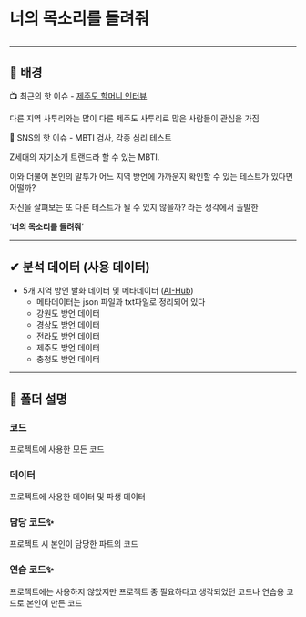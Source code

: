 # 너의 목소리를 들려줘
## 
----
## 🔎 배경

📺 최근의 핫 이슈 - [제주도 할머니 인터뷰](https://youtu.be/MySipIsyGtg?t=62)

다른 지역 사투리와는 많이 다른 제주도 사투리로 많은 사람들이 관심을 가짐


📱 SNS의 핫 이슈 - MBTI 검사, 각종 심리 테스트

Z세대의 자기소개 트랜드라 할 수 있는 MBTI. 

이와 더불어 본인의 말투가 어느 지역 방언에 가까운지 확인할 수 있는 테스트가 있다면 어떨까?

자신을 살펴보는 또 다른 테스트가 될 수 있지 않을까? 라는 생각에서 출발한

‘**너의 목소리를 들려줘**’

---

## ✔ 분석 데이터 (사용 데이터)

- 5개 지역 방언 발화 데이터 및 메타데이터 ([AI-Hub](https://www.aihub.or.kr/))
    - 메타데이터는 json 파일과 txt파일로 정리되어 있다
    - 강원도 방언 데이터
    - 경상도 방언 데이터
    - 전라도 방언 데이터
    - 제주도 방언 데이터
    - 충청도 방언 데이터
       
---

## 📂 폴더 설명
### 코드
프로젝트에 사용한 모든 코드

### 데이터
프로젝트에 사용한 데이터 및 파생 데이터

### 담당 코드✨
프로젝트 시 본인이 담당한 파트의 코드

### 연습 코드✨
프로젝트에는 사용하지 않았지만 프로젝트 중 필요하다고 생각되었던 코드나 연습용 코드로 본인이 만든 코드
